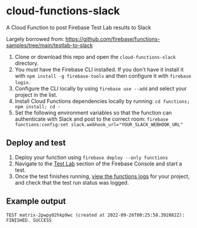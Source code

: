 # cloud-functions-slack

A Cloud Function to post Firebase Test Lab results to Slack

Largely borrowed from: https://github.com/firebase/functions-samples/tree/main/testlab-to-slack

1. Clone or download this repo and open the `cloud-functions-slack`
   directory.
2. You must have the Firebase CLI installed. If you don't have it install it
   with `npm install -g firebase-tools` and then configure it with
   `firebase login`.
3. Configure the CLI locally by using `firebase use --add` and select your
   project in the list.
4. Install Cloud Functions dependencies locally by running:
   `cd functions; npm install; cd -`
5. Set the following environment variables so that the function can authenticate with Slack and post to the correct room:
   ```firebase functions:config:set slack.webhook_url="YOUR_SLACK_WEBHOOK_URL"```

## Deploy and test

1.  Deploy your function using `firebase deploy --only functions`
2.  Navigate to the
    [Test Lab](https://console.firebase.google.com/u/0/project/_/testlab/histories)
    section of the Firebase Console and start a test.
1.  Once the test finishes running,
    [view the functions logs](https://console.firebase.google.com/u/0/project/_/functions/logs?severity=DEBUG)
    for your project, and check that the test run status was logged.

## Example output
`TEST matrix-2pwpy02hkp9wc (created at 2022-09-26T00:25:58.392882Z): FINISHED. SUCCESS`
